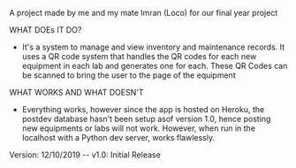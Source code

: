 A project made by me and my mate Imran (Loco) for our final year project

WHAT DOEs IT DO?
- It's a system to manage and view inventory and maintenance records. It uses a QR code system that handles the QR codes for each new equipment in each lab and generates one for each. These QR Codes can be scanned to bring the user to the page of the equipment

WHAT WORKS AND WHAT DOESN'T
- Everything works, however since the app is hosted on Heroku, the postdev database hasn't been setup asof version 1.0, hence posting new equipments or labs will not work.
However, when run in the localhost with a Python dev server, works flawlessly.

Version:
12/10/2019 -- v1.0: Initial Release
